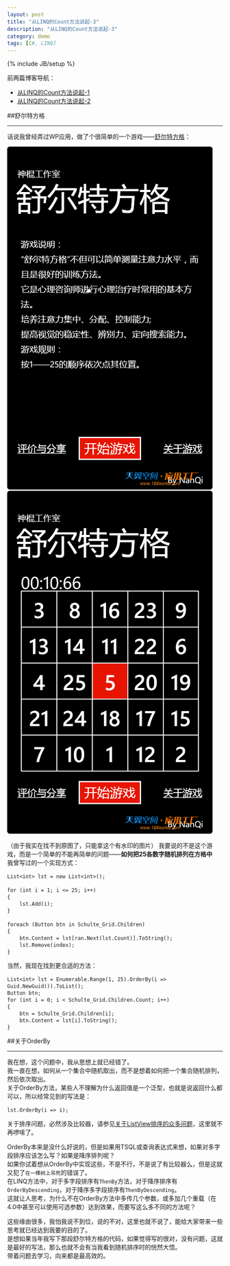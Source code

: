 ```yaml
---
layout: post
title: "从LINQ的Count方法说起-3"
description: "从LINQ的Count方法说起-3"
category: demo
tags: [C#, LINQ]
---
```

{% include JB/setup %}

前两篇博客导航：  

* [从LINQ的Count方法说起-1](/blog/2012/12/20/linq-count-1/)
* [从LINQ的Count方法说起-2](/blog/2012/12/22/linq-count-2/)

##舒尔特方格

---

话说我曾经弄过WP应用，做了个很简单的一个游戏——[舒尔特方格](http://baike.baidu.com/view/2450431.htm)：  

![舒尔特方格1](/image/linq/SchulteGrid1.png)
![舒尔特方格2](/image/linq/SchulteGrid2.png)

（由于我实在找不到原图了，只能拿这个有水印的图片）
我要说的不是这个游戏，而是一个简单的不能再简单的问题——**如何把25各数字随机排列在方格中**  
我曾写过的一个实现方式：  

    List<int> lst = new List<int>();

    for (int i = 1; i <= 25; i++)
    {
        lst.Add(i);
    }

    foreach (Button btn in Schulte_Grid.Children)
    {
        btn.Content = lst[ran.Next(lst.Count)].ToString();
        lst.Remove(index);
    }

当然，我现在找到更合适的方法：  

    List<int> lst = Enumerable.Range(1, 25).OrderBy(i => Guid.NewGuid()).ToList();
    Button btn;
    for (int i = 0; i < Schulte_Grid.Children.Count; i++)
    {
        btn = Schulte_Grid.Children[i];
        btn.Content = lst[i].ToString();
    }

##关于OrderBy

---

我在想，这个问题中，我从思想上就已经错了。  
我一直在想，如何从一个集合中随机取出，而不是想着如何把一个集合随机排列，然后依次取出。  
关于OrderBy方法，某些人不理解为什么返回值是一个泛型，也就是说返回什么都可以，所以经常见到的写法是：  

    lst.OrderBy(i => i);

关于排序问题，必然涉及比较器，请参见[关于ListView排序的众多问题](/blog/2012/11/22/winform/#ListViewSort)，这里就不再啰嗦了。  

OrderBy本来是没什么好说的，但是如果用TSQL或查询表达式来想，如果对多字段排序应该怎么写？如果是降序排列呢？  
如果你试着想从OrderBy中实现这些，不是不行，不是说了有比较器么，但是这就又犯了`在一棵树上吊死`的错误了。  
在LINQ方法中，对于多字段排序有`ThenBy`方法，对于降序排序有`OrderByDescending`，对于降序多字段排序有`ThenByDescending`。  
这就让人思考，为什么不在OrderBy方法中多传几个参数，或多加几个重载（在4.0中甚至可以使用可选参数）达到效果，而要写这么多不同的方法呢？  

这些缘由很多，我怕我说不到位，说的不对，这里也就不说了，能给大家带来一些思考就已经达到我要的目的了。  
是想如果当年我写下那段舒尔特方格的代码，如果觉得写的很对，没有问题，这就是最好的写法，那么也就不会有当我看到随机排序时的恍然大悟。  
带着问题去学习，向来都是最高效的。  
